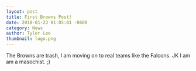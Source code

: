 ```yaml
---
layout: post
title: First Browns Post!
date: 2018-01-23 01:05:01 -0600
category: News
author: Tyler Lee
thumbnail: logo.png
---
```


The Browns are trash, I am moving on to real teams like the Falcons. JK I am am a masochist. ;)
